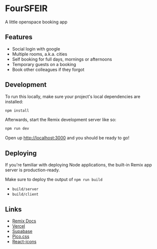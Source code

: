 # FourSFEIR

A little openspace booking app

## Features

- Social login with google
- Multiple rooms, a.k.a. cities
- Self booking for full days, mornings or afternoons
- Temporary guests on a booking
- Book other colleagues if they forgot

## Development

To run this locally, make sure your project's local dependencies are installed:

```sh
npm install
```

Afterwards, start the Remix development server like so:

```sh
npm run dev
```

Open up [http://localhost:3000](http://localhost:3000) and you should be ready to go!

## Deploying

If you're familiar with deploying Node applications, the built-in Remix app server is production-ready.

Make sure to deploy the output of `npm run build`

- `build/server`
- `build/client`

## Links

- [Remix Docs](https://remix.run/docs)
- [Vercel](https://vercel.com/docs)
- [Supabase](https://supabase.com/docs)
- [Pico.css](https://picocss.com/docs)
- [React-icons](https://react-icons.github.io/react-icons/icons?name=fi)
